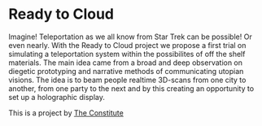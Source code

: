 Ready to Cloud
==============

Imagine! Teleportation as we all know from Star Trek can be possible! Or even nearly. With the Ready to Cloud project we propose a first trial on simulating a teleportation system within the possibilites of off the shelf materials. The main idea came from a broad and deep observation on diegetic prototyping and narrative methods of communicating utopian visions.  The idea is to beam people realtime 3D-scans from one city to another, from one party to the next and by this creating an opportunity to set up a holographic display.

This is a project by [The Constitute](http://theconstitute.org)
